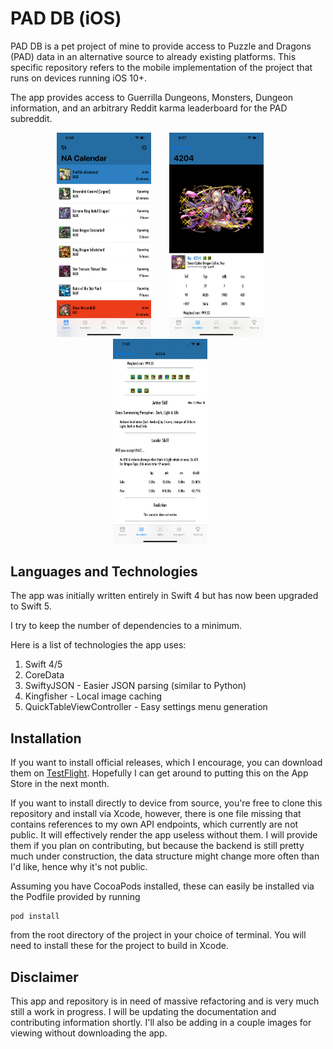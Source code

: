 #  PAD DB (iOS)

PAD DB is a pet project of mine to provide access to Puzzle and Dragons (PAD) data in an alternative source to already existing platforms. This specific repository refers to the
mobile implementation of the project that runs on devices running iOS 10+. 

The app provides access to Guerrilla Dungeons, Monsters, Dungeon information, and an arbitrary Reddit karma leaderboard for the PAD subreddit.


<style>
    img {
        margin-right: 5%;
        }
</style>

<div display="flex" align="center">
    <img src="Images/iphone_max_home.png" height="30%" width="30%">
    <img src="Images/ney_1.png" height="30%" width="30%">
    <img src="Images/ney_2.png" height="30%" width="30%">
</div>


## Languages and Technologies

The app was initially written entirely in Swift 4 but has now been upgraded to Swift 5. 

I try to keep the number of dependencies to a minimum.

Here is a list of technologies the app uses:
1. Swift 4/5
2. CoreData
3. SwiftyJSON - Easier JSON parsing (similar to Python)
4. Kingfisher - Local image caching
5. QuickTableViewController - Easy settings menu generation

## Installation

If you want to install official releases, which I encourage, you can download them on [TestFlight](https://testflight.apple.com/join/JcBpe6eL). Hopefully I can get around to putting this on the App Store in the next month.

If you want to install directly to device from source, you're free to clone this repository and install via Xcode, however, there is one file missing that contains references to my own API endpoints, which currently are not public. It will effectively render the app useless without them. I will provide them if you plan on contributing, but because the backend is still pretty much under construction, the data structure
might change more often than I'd like, hence why it's not public.

Assuming you have CocoaPods installed, these can easily be installed via the Podfile provided by running

    pod install

from the root directory of the project in your choice of terminal. You will need to install these for the project to build in Xcode.

## Disclaimer

This app and repository is in need of massive refactoring and is very much still a work in progress. I will be updating the documentation and contributing information shortly. I'll also be adding in a couple images for viewing without downloading the app.



